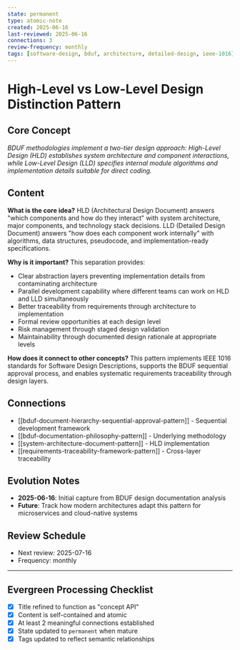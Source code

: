 ```yaml
---
state: permanent
type: atomic-note
created: 2025-06-16
last-reviewed: 2025-06-16
connections: 3
review-frequency: monthly
tags: [software-design, bduf, architecture, detailed-design, ieee-1016]
---
```

# High-Level vs Low-Level Design Distinction Pattern

## Core Concept

*BDUF methodologies implement a two-tier design approach: High-Level Design (HLD) establishes system architecture and component interactions, while Low-Level Design (LLD) specifies internal module algorithms and implementation details suitable for direct coding.*

## Content

**What is the core idea?**
HLD (Architectural Design Document) answers "which components and how do they interact" with system architecture, major components, and technology stack decisions. LLD (Detailed Design Document) answers "how does each component work internally" with algorithms, data structures, pseudocode, and implementation-ready specifications.

**Why is it important?**
This separation provides:
- Clear abstraction layers preventing implementation details from contaminating architecture
- Parallel development capability where different teams can work on HLD and LLD simultaneously
- Better traceability from requirements through architecture to implementation
- Formal review opportunities at each design level
- Risk management through staged design validation
- Maintainability through documented design rationale at appropriate levels

**How does it connect to other concepts?**
This pattern implements IEEE 1016 standards for Software Design Descriptions, supports the BDUF sequential approval process, and enables systematic requirements traceability through design layers.

## Connections

- [[bduf-document-hierarchy-sequential-approval-pattern]] - Sequential development framework
- [[bduf-documentation-philosophy-pattern]] - Underlying methodology
- [[system-architecture-document-pattern]] - HLD implementation
- [[requirements-traceability-framework-pattern]] - Cross-layer traceability

## Evolution Notes

- **2025-06-16**: Initial capture from BDUF design documentation analysis
- **Future**: Track how modern architectures adapt this pattern for microservices and cloud-native systems

## Review Schedule

- Next review: 2025-07-16
- Frequency: monthly

---

## Evergreen Processing Checklist

- [x] Title refined to function as "concept API"
- [x] Content is self-contained and atomic
- [x] At least 2 meaningful connections established
- [x] State updated to `permanent` when mature
- [x] Tags updated to reflect semantic relationships